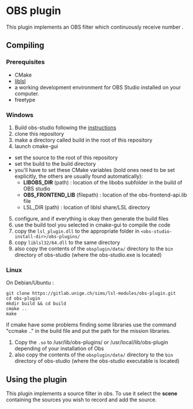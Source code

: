 OBS plugin
==========

This plugin implements an OBS filter which continuously receive number .

## Compiling
### Prerequisites
- CMake
- [liblsl](https://github.com/sccn/liblsl/releases/) 
- a working development environment for OBS Studio installed on your computer.
- freetype

### Windows
1. Build obs-studio following the [instructions](https://obsproject.com/wiki/install-instructions#windows-build-directions)
2. clone this repository
3. make a directory called build in the root of this repository
4. launch cmake-gui
  - set the source to the root of this repository
  - set the build to the build directory
  - you'll have to set these CMake variables (bold ones need to be set explicitly, the others are usually found automatically):
    - **LIBOBS_DIR** (path) : location of the libobs subfolder in the build of OBS studio
    - **OBS_FRONTEND_LIB** (filepath) : location of the obs-frontend-api.lib file
    - LSL\_DIR (path) : location of liblsl share/LSL directory
5. configure, and if everything is okay then generate the build files
6. use the build tool you selected in cmake-gui to compile the code
7. copy the `lsl_plugin.dll` to the appropriate folder in `<obs-studio-install-dir>/obs-plugins/`
8. copy `liblsl32/64.dll` to the same directory
9. also copy the contents of the `obsplugin/data/` directory to the `bin` directory of obs-studio (where the obs-studio.exe is located)

### Linux
On Debian/Ubuntu :  
```
git clone https://gitlab.unige.ch/sims/lsl-modules/obs-plugin.git
cd obs-plugin
mkdir build && cd build
cmake ..
make 

```
if cmake have some problems finding some libraries use the command "ccmake .." in the build file and put the path for the mission libraries.

1. Copy the `.so` to /usr/lib/obs-plugins/ or /usr/local/lib/obs-plugin depending of your installation of Obs
2. also copy the contents of the `obsplugin/data/` directory to the `bin` directory of obs-studio (where the obs-studio executable is located)

## Using the plugin
This plugin implements a source filter in obs. To use it select the **scene** containing the sources you wish to record and add the source.
